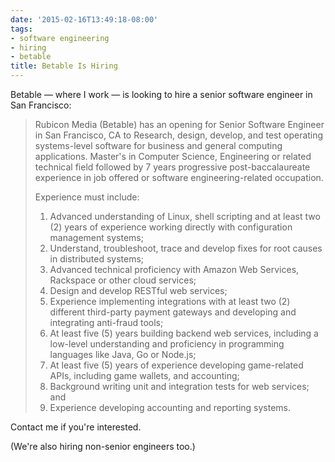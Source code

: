 ```yaml
---
date: '2015-02-16T13:49:18-08:00'
tags:
- software engineering
- hiring
- betable
title: Betable Is Hiring
---
```


Betable &mdash; where I work &mdash; is looking to hire a senior software engineer in San Francisco:

>Rubicon Media (Betable) has an opening for Senior Software Engineer in San Francisco, CA to Research, design, develop, and test operating systems-level software for business and general computing applications. Master's in Computer Science, Engineering or related technical field followed by 7 years progressive post-baccalaureate experience in job offered or software engineering-related occupation.
>
>Experience must include:
>
>  1. Advanced understanding of Linux, shell scripting and at least two (2) years of experience working directly with configuration management systems;
>  2. Understand, troubleshoot, trace and develop fixes for root causes in distributed systems;
>  3. Advanced technical proficiency with Amazon Web Services, Rackspace or other cloud services;
>  4. Design and develop RESTful web services;
>  5. Experience implementing integrations with at least two (2) different third-party payment gateways and developing and integrating anti-fraud tools;
>  6. At least five (5) years building backend web services, including a low-level understanding and proficiency in programming languages like Java, Go or Node.js;
>  7. At least five (5) years of experience developing game-related APIs, including game wallets, and accounting;
>  8. Background writing unit and integration tests for web services; and
>  9. Experience developing accounting and reporting systems.
>

Contact me if you're interested.

(We're also hiring non-senior engineers too.)
